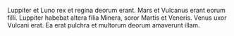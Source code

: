 Luppiter et Luno rex et regina deorum erant.
Mars et Vulcanus erant eorum filli.
Luppiter habebat altera filia Minera, soror Martis et Veneris.
Venus uxor Vulcani erat.
Ea erat pulchra et multorum deorum amaverunt illam.
